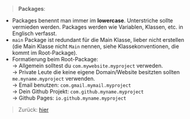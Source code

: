 > __Packages__: 
- Packages benennt man immer im **lowercase**. Unterstriche sollte vermieden werden. Packages werden wie Variablen, Klassen, etc. in Englisch verfasst.
- `main` Package ist redundant für die Main Klasse, lieber nicht erstellen (die Main Klasse nicht `Main` nennen, siehe Klassekonventionen, die kommt im Root-Package).
- Formatierung beim Root-Package:
<br>  -> Allgemein solltest du `com.mywebsite.myproject` verweden.
<br>  -> Private Leute die keine eigene Domain/Website besitzten sollten `me.myname.myproject` verwenden.
<br>  -> Email benutzen: `com.gmail.mymail.myproject`
<br>  -> Dein Github Projekt: `com.github.myname.myproject`
<br>  -> Github Pages: `io.github.myname.myproject`
> Zurück: [hier](../README.md)
